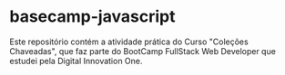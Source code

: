 # basecamp-javascript
Este repositório contém a atividade prática do Curso "Coleções Chaveadas", que faz parte do BootCamp FullStack Web Developer que estudei pela Digital Innovation One.

